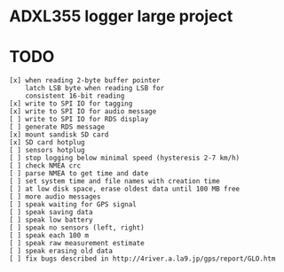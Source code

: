 # ADXL355 logger large project

# TODO

    [x] when reading 2-byte buffer pointer
        latch LSB byte when reading LSB for
        consistent 16-bit reading
    [x] write to SPI IO for tagging
    [x] write to SPI IO for audio message
    [ ] write to SPI IO for RDS display
    [ ] generate RDS message
    [x] mount sandisk SD card
    [x] SD card hotplug
    [ ] sensors hotplug
    [ ] stop logging below minimal speed (hysteresis 2-7 km/h)
    [ ] check NMEA crc
    [ ] parse NMEA to get time and date
    [ ] set system time and file names with creation time
    [ ] at low disk space, erase oldest data until 100 MB free
    [ ] more audio messages
    [ ] speak waiting for GPS signal
    [ ] speak saving data
    [ ] speak low battery
    [ ] speak no sensors (left, right)
    [ ] speak each 100 m
    [ ] speak raw measurement estimate
    [ ] speak erasing old data
    [ ] fix bugs described in http://4river.a.la9.jp/gps/report/GLO.htm
